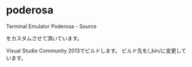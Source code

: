 poderosa
========

Terminal Emulator Poderosa - Source

をカスタムさせて頂いています。


Visual Studio Community 2013でビルドします。
ビルド先を/_bin/に変更しています。
